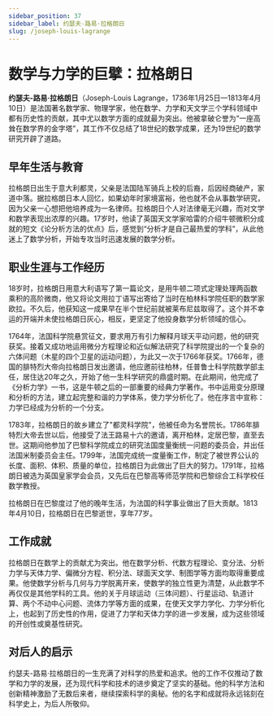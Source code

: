 ```yaml
---
sidebar_position: 37
sidebar_label: 约瑟夫-路易·拉格朗日
slug: /joseph-louis-lagrange
---
```


# 数学与力学的巨擘：拉格朗日

**约瑟夫-路易·拉格朗日**（Joseph-Louis Lagrange，1736年1月25日—1813年4月10日）是法国著名数学家、物理学家，他在数学、力学和天文学三个学科领域中都有历史性的贡献，其中尤以数学方面的成就最为突出。他被拿破仑誉为“一座高耸在数学界的金字塔”，其工作不仅总结了18世纪的数学成果，还为19世纪的数学研究开辟了道路。

## 早年生活与教育

拉格朗日出生于意大利都灵，父亲是法国陆军骑兵上校的后裔，后因经商破产，家道中落。据拉格朗日本人回忆，如果幼年时家境富裕，他也就不会从事数学研究，因为父亲一心想把他培养成为一名律师。拉格朗日个人对法律毫无兴趣，而对文学和数学表现出浓厚的兴趣。17岁时，他读了英国天文学家哈雷的介绍牛顿微积分成就的短文《论分析方法的优点》后，感觉到“分析才是自己最热爱的学科”，从此他迷上了数学分析，开始专攻当时迅速发展的数学分析。

## 职业生涯与工作经历

18岁时，拉格朗日用意大利语写了第一篇论文，是用牛顿二项式定理处理两函数乘积的高阶微商，他又将论文用拉丁语写出寄给了当时在柏林科学院任职的数学家欧拉。不久后，他获知这一成果早在半个世纪前就被莱布尼兹取得了。这个并不幸运的开端并未使拉格朗日灰心，相反，更坚定了他投身数学分析领域的信心。

1764年，法国科学院悬赏征文，要求用万有引力解释月球天平动问题，他的研究获奖。接着又成功地运用微分方程理论和近似解法研究了科学院提出的一个复杂的六体问题（木星的四个卫星的运动问题），为此又一次于1766年获奖。1766年，德国的腓特烈大帝向拉格朗日发出邀请，他应邀前往柏林，任普鲁士科学院数学部主任，居住达20年之久，开始了他一生科学研究的鼎盛时期。在此期间，他完成了《分析力学》一书，这是牛顿之后的一部重要的经典力学著作。书中运用变分原理和分析的方法，建立起完整和谐的力学体系，使力学分析化了。他在序言中宣称：力学已经成为分析的一个分支。

1783年，拉格朗日的故乡建立了"都灵科学院"，他被任命为名誉院长。1786年腓特烈大帝去世以后，他接受了法王路易十六的邀请，离开柏林，定居巴黎，直至去世。这期间他参加了巴黎科学院成立的研究法国度量衡统一问题的委员会，并出任法国米制委员会主任。1799年，法国完成统一度量衡工作，制定了被世界公认的长度、面积、体积、质量的单位，拉格朗日为此做出了巨大的努力。1791年，拉格朗日被选为英国皇家学会会员，又先后在巴黎高等师范学院和巴黎综合工科学校任数学教授。

拉格朗日在巴黎度过了他的晚年生活，为法国的科学事业做出了巨大贡献。1813年4月10日，拉格朗日在巴黎逝世，享年77岁。

## 工作成就

拉格朗日在数学上的贡献尤为突出。他在数学分析、代数方程理论、变分法、分析力学与天体力学、偏微分方程、积分法、球面天文学、制图学等方面均取得重要成果。他使数学分析与几何与力学脱离开来，使数学的独立性更为清楚，从此数学不再仅仅是其他学科的工具。他的关于月球运动（三体问题）、行星运动、轨道计算、两个不动中心问题、流体力学等方面的成果，在使天文学力学化、力学分析化上，也起到了历史性的作用，促进了力学和天体力学的进一步发展，成为这些领域的开创性或奠基性研究。

## 对后人的启示

约瑟夫-路易·拉格朗日的一生充满了对科学的热爱和追求。他的工作不仅推动了数学和力学的发展，还为现代科学和技术的进步奠定了坚实的基础。他的科学方法和创新精神激励了无数后来者，继续探索科学的奥秘。他的名字和成就将永远铭刻在科学史上，为后人所敬仰。
